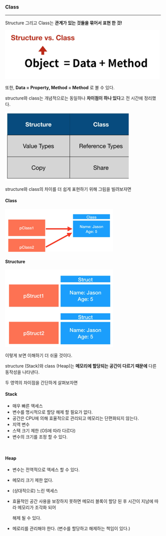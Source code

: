 ### Class

---

Structure 그리고 Class는 **관계가 있는 것들을 묶어서 표현 한 것!**

<img src="./img/structure_and_class.png" width=500>

또한, **Data = Property, Method = Method** 로 볼 수 있다.

structure와 class는 개념적으로는 동일하나 **차이점이 하나 있다**고 전 시간에 정리했다.

<img src="./img/structureAndClass.png" width=400>

structure와 class의 차이를 더 쉽게 표현하기 위해 그림을 빌려보자면

#### Class

<img src="./img/class.png" width=350>

#### Structure

<img src="./img/structure.png" width=350>

이렇게 보면 이해하기 더 쉬울 것이다.

structure (Stack)와 class (Heap)는 **메모리에 할당되는 공간이 다르기 때문에** 다른 동작성을 나타낸다.

두 영역의 차이점을 간단하게 살펴보자면

#### Stack

* 매우 빠른 액세스
* 변수를 명시적으로 할당 해제 할 필요가 없다.
* 공간은 CPU에 의해 효율적으로 관리되고 메모리는 단편화되지 않는다.
* 지역 변수
* 스택 크기 제한 (OS에 따라 다르다)
* 변수의 크기를 조정 할 수 있다.

<br>

#### Heap

* 변수는 전역적으로 액세스 할 수 있다.

* 메모리 크기 제한 없다.

* (상대적으로) 느린 액세스

* 효율적인 공간 사용을 보장하지 못하면 메모리 블록이 할당 된 후 시간이 지남에 따라 메모리가 조각화 되어

  해제 될 수 있다.

* 메로리를 관리해야 한다. (변수를 할당하고 해제하는 책임이 있다.)



